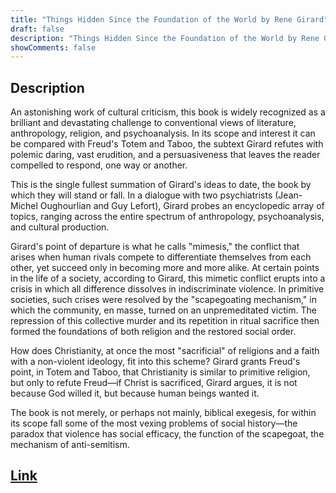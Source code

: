 ```yaml
---
title: "Things Hidden Since the Foundation of the World by Rene Girard"
draft: false
description: "Things Hidden Since the Foundation of the World by Rene Girard"
showComments: false
---
```


## Description

An astonishing work of cultural criticism, this book is widely recognized as a brilliant and devastating challenge to conventional views of literature, anthropology, religion, and psychoanalysis. In its scope and interest it can be compared with Freud's Totem and Taboo, the subtext Girard refutes with polemic daring, vast erudition, and a persuasiveness that leaves the reader compelled to respond, one way or another.

This is the single fullest summation of Girard's ideas to date, the book by which they will stand or fall. In a dialogue with two psychiatrists (Jean-Michel Oughourlian and Guy Lefort), Girard probes an encyclopedic array of topics, ranging across the entire spectrum of anthropology, psychoanalysis, and cultural production.

Girard's point of departure is what he calls "mimesis," the conflict that arises when human rivals compete to differentiate themselves from each other, yet succeed only in becoming more and more alike. At certain points in the life of a society, according to Girard, this mimetic conflict erupts into a crisis in which all difference dissolves in indiscriminate violence. In primitive societies, such crises were resolved by the "scapegoating mechanism," in which the community, en masse, turned on an unpremeditated victim. The repression of this collective murder and its repetition in ritual sacrifice then formed the foundations of both religion and the restored social order.

How does Christianity, at once the most "sacrificial" of religions and a faith with a non-violent ideology, fit into this scheme? Girard grants Freud's point, in Totem and Taboo, that Christianity is similar to primitive religion, but only to refute Freud―if Christ is sacrificed, Girard argues, it is not because God willed it, but because human beings wanted it.

The book is not merely, or perhaps not mainly, biblical exegesis, for within its scope fall some of the most vexing problems of social history―the paradox that violence has social efficacy, the function of the scapegoat, the mechanism of anti-semitism.

## [Link](https://www.amazon.com/Things-Hidden-Since-Foundation-World/dp/0804722153)
